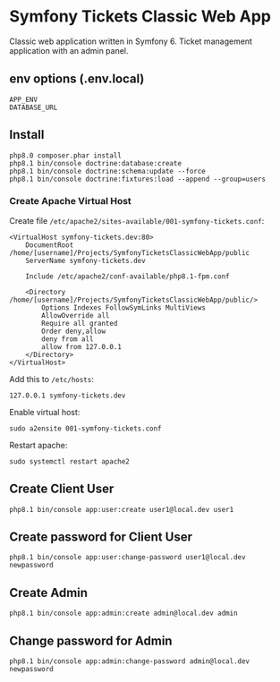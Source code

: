 # Symfony Tickets Classic Web App

Classic web application written in Symfony 6. Ticket management application with an admin panel.

## env options (.env.local)

    APP_ENV
    DATABASE_URL

## Install

    php8.0 composer.phar install
    php8.1 bin/console doctrine:database:create
    php8.1 bin/console doctrine:schema:update --force
    php8.1 bin/console doctrine:fixtures:load --append --group=users

### Create Apache Virtual Host

Create file `/etc/apache2/sites-available/001-symfony-tickets.conf`:

```apacheconf
<VirtualHost symfony-tickets.dev:80>
	DocumentRoot /home/[username]/Projects/SymfonyTicketsClassicWebApp/public
   	ServerName symfony-tickets.dev

	Include /etc/apache2/conf-available/php8.1-fpm.conf

    <Directory /home/[username]/Projects/SymfonyTicketsClassicWebApp/public/>
        Options Indexes FollowSymLinks MultiViews
        AllowOverride all
        Require all granted
        Order deny,allow
        deny from all
        allow from 127.0.0.1
    </Directory>
</VirtualHost>
```

Add this to `/etc/hosts`:

```
127.0.0.1 symfony-tickets.dev
```

Enable virtual host:

    sudo a2ensite 001-symfony-tickets.conf

Restart apache:

    sudo systemctl restart apache2

## Create Client User

    php8.1 bin/console app:user:create user1@local.dev user1

## Create password for Client User

    php8.1 bin/console app:user:change-password user1@local.dev newpassword

## Create Admin

    php8.1 bin/console app:admin:create admin@local.dev admin

## Change password for Admin

    php8.1 bin/console app:admin:change-password admin@local.dev newpassword
